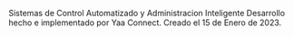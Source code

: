 Sistemas de Control Automatizado y Administracion Inteligente
Desarrollo hecho e implementado por Yaa Connect.
Creado el 15 de Enero de 2023.
